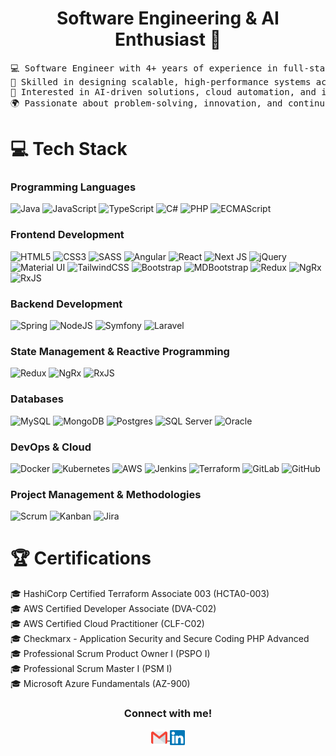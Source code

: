 <h1 align="center">Software Engineering & AI Enthusiast 🤖</h1>

<pre>
💻 Software Engineer with 4+ years of experience in full-stack and cloud development. 
🚀 Skilled in designing scalable, high-performance systems across diverse tech stacks. 
🤖 Interested in AI-driven solutions, cloud automation, and intelligent software design.
🌍 Passionate about problem-solving, innovation, and continuous learning.
</pre>
<h1 id="tech-stack">💻 Tech Stack
<h3>Programming Languages</h3>
<img src="https://img.shields.io/badge/java-%23ED8B00.svg?style=for-the-badge&logo=openjdk&logoColor=white" alt="Java">
<img src="https://img.shields.io/badge/javascript-%23323330.svg?style=for-the-badge&logo=javascript&logoColor=%23F7DF1E" alt="JavaScript">
<img src="https://img.shields.io/badge/typescript-%23007ACC.svg?style=for-the-badge&logo=typescript&logoColor=white" alt="TypeScript">
<img src="https://img.shields.io/badge/c%23-%23239120.svg?style=for-the-badge&logo=csharp&logoColor=white" alt="C#">
<img src="https://img.shields.io/badge/php-%23777BB4.svg?style=for-the-badge&logo=php&logoColor=white" alt="PHP">
<img src="https://img.shields.io/badge/ECMAScript-F7DF1E?style=for-the-badge&logo=javascript&logoColor=black" alt="ECMAScript">

<h3>Frontend Development</h3>
<img src="https://img.shields.io/badge/html5-%23E34F26.svg?style=for-the-badge&logo=html5&logoColor=white" alt="HTML5">
<img src="https://img.shields.io/badge/css3-%231572B6.svg?style=for-the-badge&logo=css3&logoColor=white" alt="CSS3">
<img src="https://img.shields.io/badge/sass-firebrick.svg?style=for-the-badge&logo=sass&logoColor=white" alt="SASS">
<img src="https://img.shields.io/badge/angular-%23DD0031.svg?style=for-the-badge&logo=angular&logoColor=white" alt="Angular">
<img src="https://img.shields.io/badge/react-%2320232a.svg?style=for-the-badge&logo=react&logoColor=%2361DAFB" alt="React">
<img src="https://img.shields.io/badge/Next-black?style=for-the-badge&logo=next.js&logoColor=white" alt="Next JS">
<img src="https://img.shields.io/badge/jquery-%230769AD.svg?style=for-the-badge&logo=jquery&logoColor=white" alt="jQuery">
<img src="https://img.shields.io/badge/Material%20UI-007FFF?style=for-the-badge&logo=mui&logoColor=white" alt="Material UI">
<img src="https://img.shields.io/badge/tailwindcss-%2338B2AC.svg?style=for-the-badge&logo=tailwind-css&logoColor=white" alt="TailwindCSS">
<img src="https://img.shields.io/badge/bootstrap-%23430098.svg?style=for-the-badge&logo=bootstrap&logoColor=white" alt="Bootstrap">
<img src="https://img.shields.io/badge/MDBootstrap-4285F4?style=for-the-badge&logo=bootstrap&logoColor=white" alt="MDBootstrap">
<img src="https://img.shields.io/badge/redux-%23593d88.svg?style=for-the-badge&logo=redux&logoColor=white" alt="Redux">
<img src="https://img.shields.io/badge/ngrx-purple.svg?style=for-the-badge&logo=ngrx&logoColor=white" alt="NgRx">
<img src="https://img.shields.io/badge/rxjs-%23B7178C.svg?style=for-the-badge&logo=reactivex&logoColor=white" alt="RxJS">

<h3>Backend Development</h3>
<img src="https://img.shields.io/badge/spring-%236DB33F.svg?style=for-the-badge&logo=spring&logoColor=white" alt="Spring">
<img src="https://img.shields.io/badge/node.js-6DA55F?style=for-the-badge&logo=node.js&logoColor=white" alt="NodeJS">
<img src="https://img.shields.io/badge/symfony-%23000000.svg?style=for-the-badge&logo=symfony&logoColor=white" alt="Symfony">
<img src="https://img.shields.io/badge/laravel-%23FF2D20.svg?style=for-the-badge&logo=laravel&logoColor=white" alt="Laravel">

<h3>State Management & Reactive Programming</h3>
<img src="https://img.shields.io/badge/redux-%23593d88.svg?style=for-the-badge&logo=redux&logoColor=white" alt="Redux">
<img src="https://img.shields.io/badge/ngrx-purple.svg?style=for-the-badge&logo=ngrx&logoColor=white" alt="NgRx">
<img src="https://img.shields.io/badge/rxjs-%23B7178C.svg?style=for-the-badge&logo=reactivex&logoColor=white" alt="RxJS">

<h3>Databases</h3>
<img src="https://img.shields.io/badge/mysql-%2300f.svg?style=for-the-badge&logo=mysql&logoColor=white" alt="MySQL">
<img src="https://img.shields.io/badge/MongoDB-%234ea94b.svg?style=for-the-badge&logo=mongodb&logoColor=white" alt="MongoDB">
<img src="https://img.shields.io/badge/postgres-%23316192.svg?style=for-the-badge&logo=postgresql&logoColor=white" alt="Postgres">
<img src="https://img.shields.io/badge/Microsoft%20SQL%20Server-CC2927?style=for-the-badge&logo=microsoft%20sql%20server&logoColor=white" alt="SQL Server">
<img src="https://img.shields.io/badge/Oracle-F80000?style=for-the-badge&logo=oracle&logoColor=white" alt="Oracle">

<h3>DevOps & Cloud</h3>
<img src="https://img.shields.io/badge/docker-%230db7ed.svg?style=for-the-badge&logo=docker&logoColor=white" alt="Docker">
<img src="https://img.shields.io/badge/kubernetes-%23326ce5.svg?style=for-the-badge&logo=kubernetes&logoColor=white" alt="Kubernetes">
<img src="https://img.shields.io/badge/AWS-%23FF9900.svg?style=for-the-badge&logo=amazon-aws&logoColor=white" alt="AWS">
<img src="https://img.shields.io/badge/jenkins-%232C5263.svg?style=for-the-badge&logo=jenkins&logoColor=white" alt="Jenkins">
<img src="https://img.shields.io/badge/Terraform-7B42BC?style=for-the-badge&logo=terraform&logoColor=white" alt="Terraform">
<img src="https://img.shields.io/badge/gitlab-%23181717.svg?style=for-the-badge&logo=gitlab&logoColor=white" alt="GitLab">
<img src="https://img.shields.io/badge/github-%23121011.svg?style=for-the-badge&logo=github&logoColor=white" alt="GitHub">

<h3>Project Management & Methodologies</h3>
<img src="https://img.shields.io/badge/Scrum-009FDA?style=for-the-badge&logo=scrumalliance&logoColor=white" alt="Scrum">
<img src="https://img.shields.io/badge/Kanban-4CAF50?style=for-the-badge&logo=trello&logoColor=white" alt="Kanban">
<img src="https://img.shields.io/badge/Jira-0052CC?style=for-the-badge&logo=jira&logoColor=white" alt="Jira">


<h1 id="certifications">🏆 Certifications</h1>
<p>
🎓 HashiCorp Certified Terraform Associate 003 (HCTA0-003)<br>
🎓 AWS Certified Developer Associate (DVA-C02)<br>
🎓 AWS Certified Cloud Practitioner (CLF-C02)<br>
🎓 Checkmarx - Application Security and Secure Coding PHP Advanced<br>
🎓 Professional Scrum Product Owner I (PSPO I)<br>
🎓 Professional Scrum Master I (PSM I)<br>
🎓 Microsoft Azure Fundamentals (AZ-900)
</p>


<div align="center">
  <h3><b>Connect with me!</b></h3>
</div>
<p align="center">
<a href="mailto:fayoumi.youssef@hotmail.com">
  <img align="center" alt="Email me" width="26px" src="https://github.com/SatYu26/SatYu26/blob/master/Assets/Gmail.svg">
</a>
<a href="https://linkedin.com/in/fayoumi-youssef" target="_blank">
  <img align="center" alt="LinkedIn" width="24px" src="https://github.com/SatYu26/SatYu26/blob/master/Assets/Linkedin.svg">
</a>
